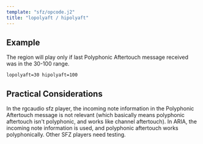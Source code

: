 ```yaml
---
template: "sfz/opcode.j2"
title: "lopolyaft / hipolyaft"
---
```

## Example

The region will play only if last Polyphonic Aftertouch message received was
in the 30-100 range.

```sfz
lopolyaft=30 hipolyaft=100
```

## Practical Considerations

In the rgcaudio sfz player, the incoming note information in the Polyphonic
Aftertouch message is not relevant (which basically means polyphonic aftertouch
isn't polyphonic, and works like channel aftertouch). In ARIA, the incoming note
information is used, and polyphonic aftertouch works polyphonically.
Other SFZ players need testing.
